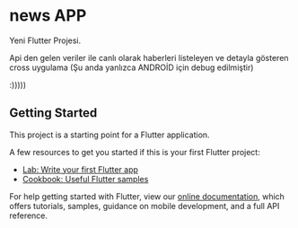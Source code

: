 # news APP

Yeni Flutter Projesi.

Api den gelen veriler ile canlı olarak haberleri listeleyen ve detayla gösteren cross uygulama (Şu anda yanlızca ANDROİD için debug edilmiştir)

:)))))


## Getting Started

This project is a starting point for a Flutter application.

A few resources to get you started if this is your first Flutter project:

- [Lab: Write your first Flutter app](https://flutter.dev/docs/get-started/codelab)
- [Cookbook: Useful Flutter samples](https://flutter.dev/docs/cookbook)

For help getting started with Flutter, view our
[online documentation](https://flutter.dev/docs), which offers tutorials,
samples, guidance on mobile development, and a full API reference.
